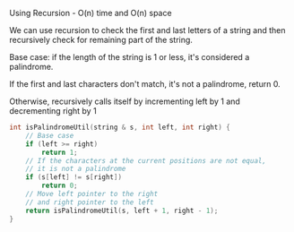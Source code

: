 <p>Using Recursion - O(n) time and O(n) space

We can use recursion to check the first and last letters of a string and then recursively check for remaining part of the string.

Base case: if the length of the string is 1 or less, it's considered a palindrome.

If the first and last characters don't match, it's not a palindrome, return 0.

Otherwise, recursively calls itself by incrementing left by 1 and decrementing right by 1</p>

```cpp
int isPalindromeUtil(string & s, int left, int right) {
    // Base case
    if (left >= right) 
        return 1;
    // If the characters at the current positions are not equal,
    // it is not a palindrome
    if (s[left] != s[right]) 
        return 0;
    // Move left pointer to the right
    // and right pointer to the left
    return isPalindromeUtil(s, left + 1, right - 1);
}
